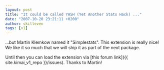 ```yaml
---
layout: post
title: "It could be called YASH (Yet Another Stats Hack) ..."
date: "2007-10-20 23:21:11 +0200"
author: skilleven
tags: [v1]
---
```


...but Martin Klemkow named it "Simplestats". This extension is really nice!
We like it so much that we will ship it as part of the next package.

Until then you can load the extension via [this forum link]({{ site.kimai_v1_repo }}/issues).
Thanks to Martin!
